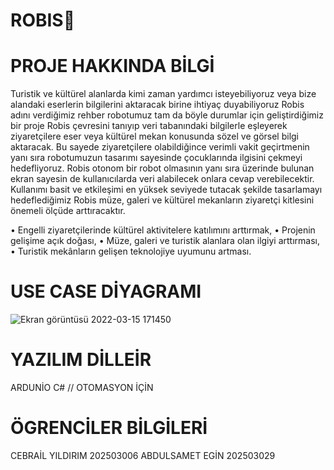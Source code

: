 # ROBIS🤖

# PROJE HAKKINDA BİLGİ

Turistik ve kültürel alanlarda kimi zaman yardımcı isteyebiliyoruz veya bize alandaki eserlerin bilgilerini aktaracak birine ihtiyaç duyabiliyoruz Robis  adını verdiğimiz rehber robotumuz tam da böyle durumlar için geliştirdiğimiz bir proje Robis çevresini tanıyıp  veri tabanındaki bilgilerle eşleyerek ziyaretçilere eser veya kültürel mekan konusunda sözel ve görsel bilgi aktaracak. Bu sayede ziyaretçilere olabildiğince verimli vakit geçirtmenin yanı sıra robotumuzun tasarımı sayesinde çocuklarında ilgisini çekmeyi hedefliyoruz. Robis otonom bir robot olmasının yanı sıra üzerinde bulunan ekran sayesin de kullanıcılarda veri alabilecek onlara cevap verebilecektir. Kullanımı basit ve etkileşimi en yüksek seviyede tutacak şekilde tasarlamayı hedeflediğimiz Robis müze, galeri ve kültürel mekanların ziyaretçi kitlesini önemeli ölçüde arttıracaktır.  

•	Engelli ziyaretçilerinde kültürel aktivitelere katılımını arttırmak,
•	Projenin gelişime açık doğası, 
•	Müze, galeri ve turistik alanlara olan ilgiyi arttırması,
•	Turistik mekânların gelişen teknolojiye uyumunu artması. 

# USE CASE DİYAGRAMI

![Ekran görüntüsü 2022-03-15 171450](https://user-images.githubusercontent.com/100835954/158406406-22519738-1b98-4db6-8ec8-d82dae450548.jpg)

# YAZILIM DİLLEİR
ARDUNİO 
C# // OTOMASYON İÇİN

# ÖGRENCİLER BİLGİLERİ
CEBRAİL YILDIRIM 202503006
ABDULSAMET EGİN  202503029
